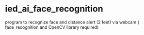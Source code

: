 # ied_ai_face_recognition
program to recognize face and distance alert (2 feet) via webcam ( face_recognition and OpenCV library required)
